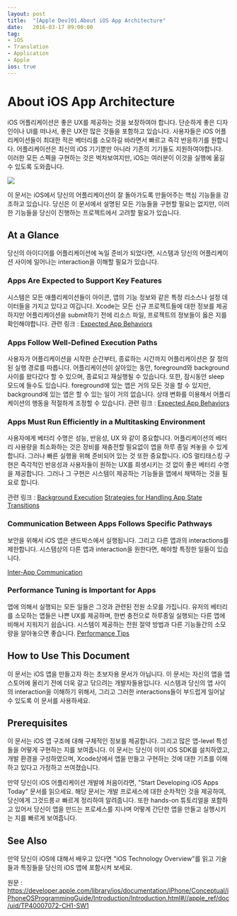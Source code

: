 ```yaml
---
layout: post
title:  "[Apple Dev]01.About iOS App Architecture"
date:   2016-03-17 09:00:00
tag:
- iOS
- Translation
- Application
- Apple
ios: true
---
```


# About iOS App Architecture

iOS 어플리케이션은 좋은 UX를 제공하는 것을 보장하여야 합니다. 단순하게 좋은 디자인이나 UI를 떠나서, 좋은 UX란 많은 것들을 포함하고 있습니다. 사용자들은 iOS 어플리케이션들이 최대한 적은 베터리를 소모하길 바라면서 빠르고 즉각 반응하기를 원합니다. 어플리케이션은 최신의 iOS 기기뿐만 아니라 기존의 기기들도 지원하여야합니다. 이러한 모든 스펙을 구현하는 것은 벅차보여지만, iOS는 여러분이 이것을 실행에 옮길 수 있도록 도와줍니다.

![](https://developer.apple.com/library/ios/documentation/iPhone/Conceptual/iPhoneOSProgrammingGuide/Art/ios_pg_intro_2x.png)

이 문서는 iOS에서 당신의 어플리케이션이 잘 돌아가도록 만들어주는 핵심 기능들을 강조하고 있습니다. 당신은 이 문서에서 설명된 모든 기능들을 구현할 필요는 없지만, 이러한 기능들을 당신이 진행하는 프로젝트에서 고려할 필요가 있습니다.

## At a Glance
당신의 아이디어를 어플리케이션에 녹일 준비가 되었다면, 시스템과 당신의 어플리케이션 사이에 일어나는 interaction을 이해할 필요가 있습니다.

### Apps Are Expected to Support Key Features
시스템은 모든 애플리케이션들이 아이콘, 앱의 기능 정보와 같은 특정 리소스나 설정 데이터들을 가지고 있다고 여깁니다. Xcode는 모든 신규 프로젝트들에 대한 정보를 제공하지만 어플리케이션을 submit하기 전에 리소스 파일, 프로젝트의 정보들이 옳은 지를 확인해야합니다.
관련 링크 : [Expected App Behaviors](https://developer.apple.com/library/ios/documentation/iPhone/Conceptual/iPhoneOSProgrammingGuide/ExpectedAppBehaviors/ExpectedAppBehaviors.html#//apple_ref/doc/uid/TP40007072-CH3-SW2)


### Apps Follow Well-Defined Execution Paths
사용자가 어플리케이션을 시작한 순간부터, 종료하는 시간까지 어플리케이션은 잘 정의된 실행 경로를 따릅니다. 어플리케이션이 살아있는 동안, foreground와 background 사이를 왔다갔다 할 수 있으며, 종료되고 재실행될 수 있습니다. 또한, 잠시동안 sleep 모드에 들수도 있습니다. foreground에 있는 앱은 거의 모든 것을 할 수 있지만, background에 있는 앱은 할 수 있는 일이 거의 없습니다. 상태 변화를 이용해서 어플리케이션의 행동을 적절하게 조정할 수 있습니다.
관련 링크 : [Expected App Behaviors](https://developer.apple.com/library/ios/documentation/iPhone/Conceptual/iPhoneOSProgrammingGuide/TheAppLifeCycle/TheAppLifeCycle.html#//apple_ref/doc/uid/TP40007072-CH2-SW1)

### Apps Must Run Efficiently in a Multitasking Environment
사용자에게 베터리 수명은 성능, 반응성, UX 와 같이 중요합니다. 어플리케이션의 베터리 사용량을 최소화하는 것은 장비를 재충전할 필요없이 앱을 하루 종일 켜놓을 수 있게합니다. 그러나 빠른 실행을 위해 준비되어 있는 것 또한 중요합니다. iOS 멀티태스킹 구현은 즉각적인 반응성과 사용자들이 원하는 UX를 희생시키는 것 없이 좋은 베터리 수명을 제공합니다. 그러나 그 구현은 시스템이 제공하는 기능들을 앱에서 채택하는 것을 필요로 합니다.

관련 링크 : [Background Execution](https://developer.apple.com/library/ios/documentation/iPhone/Conceptual/iPhoneOSProgrammingGuide/BackgroundExecution/BackgroundExecution.html#//apple_ref/doc/uid/TP40007072-CH4-SW1)
[Strategies for Handling App State Transitions](https://developer.apple.com/library/ios/documentation/iPhone/Conceptual/iPhoneOSProgrammingGuide/StrategiesforHandlingAppStateTransitions/StrategiesforHandlingAppStateTransitions.html#//apple_ref/doc/uid/TP40007072-CH8-SW1)


### Communication Between Apps Follows Specific Pathways
보안을 위해서 iOS 앱은 샌드박스에서 실행됩니다. 그리고 다른 앱과의 interactions를 제한합니다. 시스템상의 다른 앱과 interaction을 원한다면, 해야할 특정한 일들이 있습니다.

[Inter-App Communication](https://developer.apple.com/library/ios/documentation/iPhone/Conceptual/iPhoneOSProgrammingGuide/Inter-AppCommunication/Inter-AppCommunication.html#//apple_ref/doc/uid/TP40007072-CH6-SW2)

### Performance Tuning is Important for Apps
앱에 의해서 실행되는 모든 일들은 그것과 관련된 전원 소모를 가집니다. 유저의 베터리를 소모하는 앱들은 나쁜 UX를 제공하며, 한번 충전으로 하루종일 실행되는 다른 앱에 비해서 지워지기 쉽습니다. 시스템이 제공하는 전원 절약 방법과 다른 기능들간의 소모량을 알아놓으면 좋습니다.
[Performance Tips](https://developer.apple.com/library/ios/documentation/iPhone/Conceptual/iPhoneOSProgrammingGuide/PerformanceTips/PerformanceTips.html#//apple_ref/doc/uid/TP40007072-CH7-SW1)


## How to Use This Document
이 문서는 iOS 앱을 만들고자 하는 초보자용 문서가 아닙니다. 이 문서는 자신의 앱을 앱스토어에 올리기 전에 더욱 갈고 닦으려는 개발자들용입니다. 시스템과 당신의 앱 사이의 interaction을 이해하기 위해서, 그리고 그러한 interactions들이 부드럽게 일어날 수 있도록 이 문서를 사용하세요.  

## Prerequisites
이 문서는 iOS 앱 구조에 대해 구체적인 정보를 제공합니다. 그리고 많은 앱-level 특성들을 어떻게 구현하는 지를 보여줍니다. 이 문서는 당신이 이미 iOS SDK를 설치하였고, 개발 환경을 구성하였으며, Xcode상에서 앱을 만들고 구현하는 것에 대한 기초를 이해하고 있다고 가정하고 쓰여졌습니다.

만약 당신이 iOS 어플리케이션 개발에 처음이라면, "Start Developing iOS Apps Today" 문서를 읽으세요. 해당 문서는 개발 프로세스에 대한 순차적인 것을 제공하여, 당신에게 그것드릉ㄹ 빠르게 정리하여 알려줍니다. 또한 hands-on 튜토리얼을 포함하고 있어서 당신이 앱을 만드는 프로세스를 지나며 어떻게 간단한 앱을 만들고 실행시키는 지를 빠르게 보여줍니다.

## See Also
만약 당신이 iOS에 대해서 배우고 있다면 "iOS Technology Overview"를 읽고 기술들과 특징들을 당신의 iOS 앱에 포함시켜 보세요.

원문 : https://developer.apple.com/library/ios/documentation/iPhone/Conceptual/iPhoneOSProgrammingGuide/Introduction/Introduction.html#//apple_ref/doc/uid/TP40007072-CH1-SW1